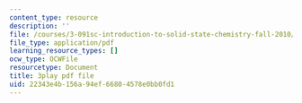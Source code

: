 ```yaml
---
content_type: resource
description: ''
file: /courses/3-091sc-introduction-to-solid-state-chemistry-fall-2010/22343e4b156a94ef66804578e0bb0fd1_5l_S8WwBVnM.pdf
file_type: application/pdf
learning_resource_types: []
ocw_type: OCWFile
resourcetype: Document
title: 3play pdf file
uid: 22343e4b-156a-94ef-6680-4578e0bb0fd1
---
```

